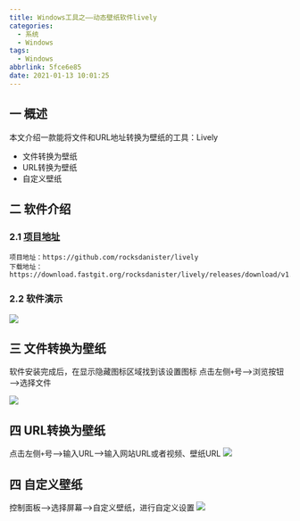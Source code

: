 ```yaml
---
title: Windows工具之——动态壁纸软件lively
categories:
  - 系统
  - Windows
tags:
  - Windows
abbrlink: 5fce6e85
date: 2021-01-13 10:01:25
---
```

## 一 概述

本文介绍一款能将文件和URL地址转换为壁纸的工具：Lively

* 文件转换为壁纸
* URL转换为壁纸
* 自定义壁纸

<!--more-->

## 二 软件介绍

### 2.1 [项目地址][21]

```
项目地址：https://github.com/rocksdanister/lively
下载地址：https://download.fastgit.org/rocksdanister/lively/releases/download/v1.1.8.0/lively_setup_x86_full_v1180.exe
```

### 2.2 软件演示

![][1]

## 三 文件转换为壁纸

软件安装完成后，在显示隐藏图标区域找到该设置图标
点击左侧`+`号—>浏览按钮—>选择文件

![][2]

## 四 URL转换为壁纸
点击左侧`+`号—>输入URL—>输入网站URL或者视频、壁纸URL
![][3]

## 四 自定义壁纸

控制面板—>选择屏幕—>自定义壁纸，进行自定义设置
![][4]



[1]:https://fastly.jsdelivr.net/gh/PGzxc/CDN@master/blog-windows/windows-lively-preview.gif
[2]:https://fastly.jsdelivr.net/gh/PGzxc/CDN@master/blog-windows/windows-lively-choice-file.gif
[3]:https://fastly.jsdelivr.net/gh/PGzxc/CDN@master/blog-windows/windows-lively-url-set.gif
[4]:https://fastly.jsdelivr.net/gh/PGzxc/CDN@master/blog-windows/windows-lively-define-set.gif

[21]:https://github.com/rocksdanister/lively